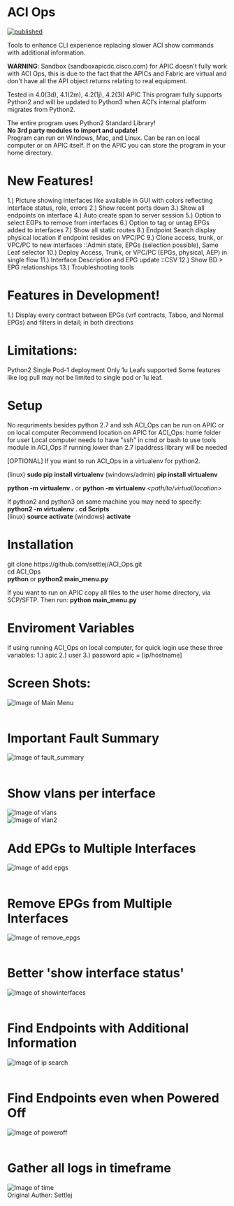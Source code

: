 # ACI Ops
[![published](https://static.production.devnetcloud.com/codeexchange/assets/images/devnet-published.svg)](https://developer.cisco.com/codeexchange/github/repo/settlej/ACI_Ops)
<p>
Tools to enhance CLI experience replacing slower ACI show commands with additional information.

<strong>WARNING</strong>: Sandbox (sandboxapicdc.cisco.com) for APIC doesn't fully work with ACI Ops, this is due to the fact that the APICs and Fabric are virtual and don't have all the API object returns relating to real equipment.


Tested in 4.0(3d), 4.1(2m), 4.2(1j), 4.2(3l) APIC
This program fully supports Python2 and will be updated to Python3 when ACI's internal platform migrates from Python2.


The entire program uses Python2 Standard Library!  
<strong>No 3rd party modules to import and update!</strong></br>
Program can run on Windows, Mac, and Linux.
Can be ran on local computer or on APIC itself. 
If on the APIC you can store the program in your home directory.
</p>

# New Features!
<p>
1.) Picture showing interfaces like available in GUI with colors reflecting interface status, role, errors
2.) Show recent ports down
3.) Show all endpoints on interface
4.) Auto create span to server session
5.) Option to select EGPs to remove from interfaces
6.) Option to tag or untag EPGs added to interfaces
7.) Show all static routes 
8.) Endpoint Search display physical location if endpoint resides on VPC/PC
9.) Clone access, trunk, or VPC/PC to new interfaces ::Admin state, EPGs (selection possible), Same Leaf selector
10.) Deploy Access, Trunk, or VPC/PC (EPGs, physical, AEP) in single flow
11.) Interface Description and EPG update ::CSV
12.) Show BD > EPG relationships
13.) Troubleshooting tools
</p>

# Features in Development!
1.) Display every contract between EPGs (vrf contracts, Taboo, and Normal EPGs) and filters in detail; in both directions</br>

# Limitations:
 <p>Python2 
 Single Pod-1 deployment
 Only 1u Leafs supported 
 Some features like log pull may not be limited to single pod or 1u leaf.
 </p>

# Setup
<p>
 No requriments besides python 2.7 and ssh
 ACI_Ops can be run on APIC or on local computer
 Recommend location on APIC for ACI_Ops: home folder for user
 Local computer needs to have "ssh" in cmd or bash to use tools module in ACI_Ops
 If running lower than 2.7 ipaddress library will be needed
</p>
<p>
 [OPTIONAL] 
 If you want to run ACI_Ops in a virtualenv for python2.

 (linux) <strong>sudo pip install virtualenv</strong>
 (windows/admin) <strong>pip install virtualenv</strong>
     
 <strong>python -m virtualenv .</strong>
      or
 <strong>python -m virtualenv </strong><em><path/to/virtual/location></em>

 If python2 and python3 on same machine you may need to specify:
 <strong>python2 -m virtualenv .</strong>
 <strong>cd Scripts<br></strong>
 (linux) <strong>source activate</strong>
 (windows) <strong>activate</strong>
 </p>
 
# Installation
<p> git clone https://github.com/settlej/ACI_Ops.git</br>
 </strong>cd ACI_Ops</strong></br>
 <strong>python</strong> or <strong>python2 main_menu.py</strong>
 
If you want to run on APIC copy all files to the user home directory, via SCP/SFTP.
Then run:  <strong>python main_menu.py</strong>
</p>

# Enviroment Variables
 <p>If using running ACI_Ops on local computer, for quick login use these three variables:
 1.) apic
 2.) user
 3.) password
 apic = [ip/hostname]</p>
 
 
# Screen Shots:
![Image of Main Menu](https://github.com/settlej/Better_ACI_CLI_Tools/blob/master/images/Menu.JPG)</br></br>
# Important Fault Summary
![Image of fault_summary](https://github.com/settlej/Better_ACI_CLI_Tools/blob/master/images/fault_summary_example.JPG)</br></br>
# Show vlans per interface
![Image of vlans](https://github.com/settlej/Better_ACI_CLI_Tools/blob/master/images/operationalepgs.png)</br>
![Image of vlan2](https://github.com/settlej/Better_ACI_CLI_Tools/blob/master/images/vlantag.JPG)</br>
# Add EPGs to Multiple Interfaces
![Image of add epgs](https://github.com/settlej/Better_ACI_CLI_Tools/blob/master/images/add_vlans.JPG)</br></br>
# Remove EPGs from Multiple Interfaces
![Image of remove_epgs](https://github.com/settlej/Better_ACI_CLI_Tools/blob/master/images/remove_epgs.JPG)</br></br>
# Better 'show interface status'
![Image of showinterfaces](https://github.com/settlej/Better_ACI_CLI_Tools/blob/master/images/show%20interfaces.JPG)</br></br>
# Find Endpoints with Additional Information
![Image of ip search](https://github.com/settlej/Better_ACI_CLI_Tools/blob/master/images/ipsearch.PNG)</br></br>
# Find Endpoints even when Powered Off
![Image of poweroff](https://github.com/settlej/Better_ACI_CLI_Tools/blob/master/images/vm_poweredoff.PNG)</br></br>
# Gather all logs in timeframe
![Image of time](https://github.com/settlej/Better_ACI_CLI_Tools/blob/master/images/time_example.JPG)
</br>Original Auther: Settlej
